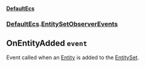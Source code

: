 #### [DefaultEcs](./DefaultEcs.md 'DefaultEcs')
### [DefaultEcs](./DefaultEcs.md#DefaultEcs 'DefaultEcs').[EntitySetObserverEvents](./DefaultEcs-EntitySetObserverEvents.md 'DefaultEcs.EntitySetObserverEvents')
## OnEntityAdded `event`
Event called when an [Entity](./DefaultEcs-Entity.md 'DefaultEcs.Entity') is added to the [EntitySet](./DefaultEcs-EntitySet.md 'DefaultEcs.EntitySet').
